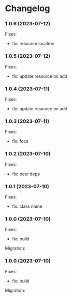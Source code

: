 # Changelog

### 1.0.6 (2023-07-12)

Fixes:

-   fix: resource location

### 1.0.5 (2023-07-12)

Fixes:

-   fix: update resource on add

### 1.0.4 (2023-07-11)

Fixes:

-   fix: update resource on add

### 1.0.3 (2023-07-11)

Fixes:

-   fix: focs

### 1.0.2 (2023-07-10)

Fixes:

-   fix: peer deps

### 1.0.1 (2023-07-10)

Fixes:

-   fix: class name

### 1.0.0 (2023-07-10)

Fixes:

-   fix: build

Migration:

### 1.0.0 (2023-07-10)

Fixes:

-   fix: build

Migration:
